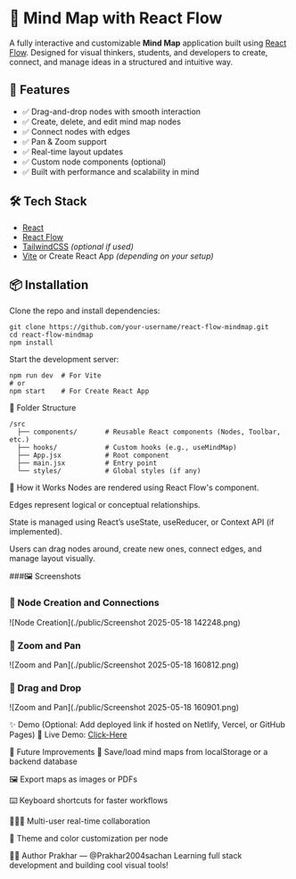# 🧠 Mind Map with React Flow

A fully interactive and customizable **Mind Map** application built using [React Flow](https://reactflow.dev/). Designed for visual thinkers, students, and developers to create, connect, and manage ideas in a structured and intuitive way.

## 🚀 Features

- ✅ Drag-and-drop nodes with smooth interaction  
- ✅ Create, delete, and edit mind map nodes  
- ✅ Connect nodes with edges  
- ✅ Pan & Zoom support  
- ✅ Real-time layout updates  
- ✅ Custom node components (optional)  
- ✅ Built with performance and scalability in mind

## 🛠️ Tech Stack

- [React](https://reactjs.org/)
- [React Flow](https://reactflow.dev/)
- [TailwindCSS](https://tailwindcss.com/) *(optional if used)*
- [Vite](https://vitejs.dev/) or Create React App *(depending on your setup)*

## 📦 Installation

Clone the repo and install dependencies:

```
git clone https://github.com/your-username/react-flow-mindmap.git
cd react-flow-mindmap
npm install
```

Start the development server:

```
npm run dev  # For Vite
# or
npm start    # For Create React App
```


📁 Folder Structure
```
/src
  ├── components/       # Reusable React components (Nodes, Toolbar, etc.)
  ├── hooks/            # Custom hooks (e.g., useMindMap)
  ├── App.jsx           # Root component
  ├── main.jsx          # Entry point
  └── styles/           # Global styles (if any)

```

🧩 How it Works
Nodes are rendered using React Flow's <ReactFlow /> component.

Edges represent logical or conceptual relationships.

State is managed using React’s useState, useReducer, or Context API (if implemented).

Users can drag nodes around, create new ones, connect edges, and manage layout visually.

###🖼️ Screenshots

### 🧠 Node Creation and Connections
![Node Creation](./public/Screenshot 2025-05-18 142248.png)

### 🎯 Zoom and Pan
![Zoom and Pan](./public/Screenshot 2025-05-18 160812.png)

### 🎯 Drag and Drop
![Zoom and Pan](./public/Screenshot 2025-05-18 160901.png)

✨ Demo
(Optional: Add deployed link if hosted on Netlify, Vercel, or GitHub Pages)
🔗 Live Demo: [Click-Here](https://mind-map-builder.vercel.app/)

📌 Future Improvements
💾 Save/load mind maps from localStorage or a backend database

🖼️ Export maps as images or PDFs

⌨️ Keyboard shortcuts for faster workflows

🧑‍🤝‍🧑 Multi-user real-time collaboration

🎨 Theme and color customization per node

🧑‍💻 Author
Prakhar — @Prakhar2004sachan
Learning full stack development and building cool visual tools!